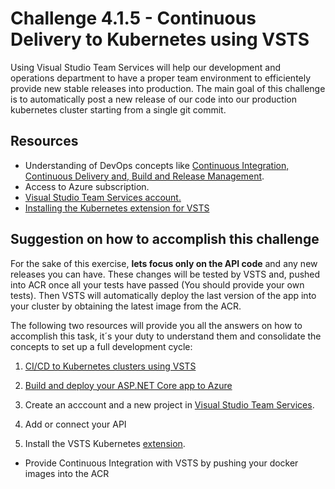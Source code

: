 # Challenge 4.1.5 - Continuous Delivery to Kubernetes using VSTS

Using Visual Studio Team Services will help our development and operations department to have a proper team environment to efficientely provide new stable releases into production. The main goal of this challenge is to automatically post a new release of our code into our production kubernetes cluster starting from a single git commit.

## Resources

* Understanding of DevOps concepts like [Continuous Integration, Continuous Delivery and, Build and Release Management](https://www.visualstudio.com/en-us/docs/build/get-started/ci-cd-part-1).
* Access to Azure subscription.
* [Visual Studio Team Services account.](https://www.visualstudio.com/team-services/)
* [Installing the Kubernetes extension for VSTS](https://marketplace.visualstudio.com/items?itemName=tsuyoshiushio.k8s-endpoint)

## Suggestion on how to accomplish this challenge

For the sake of this exercise, **lets focus only on the API code** and any new releases you can have. These changes will be tested by VSTS and, pushed into ACR once all your tests have passed (You should provide your own tests). Then VSTS will automatically deploy the last version of the app into your cluster by obtaining the latest image from the ACR.

The following two resources will provide you all the answers on how to accomplish this task, it´s your duty to understand them and consolidate the concepts to set up a full development cycle:

1. [CI/CD to Kubernetes clusters using VSTS](https://github.com/dtzar/blog/tree/master/CD-Kubernetes-VSTS)
1. [Build and deploy your ASP.NET Core app to Azure](https://www.visualstudio.com/en-us/docs/build/apps/aspnet/aspnetcore-to-azure#enable-continuous-integration-ci)


1. Create an acccount and a new project in [Visual Studio Team Services](https://www.visualstudio.com/team-services/).
1. Add or connect your API 
1. Install the VSTS Kubernetes [extension](https://marketplace.visualstudio.com/items?itemName=tsuyoshiushio.k8s-endpoint).

* Provide Continuous Integration with VSTS by pushing your docker images into the ACR
